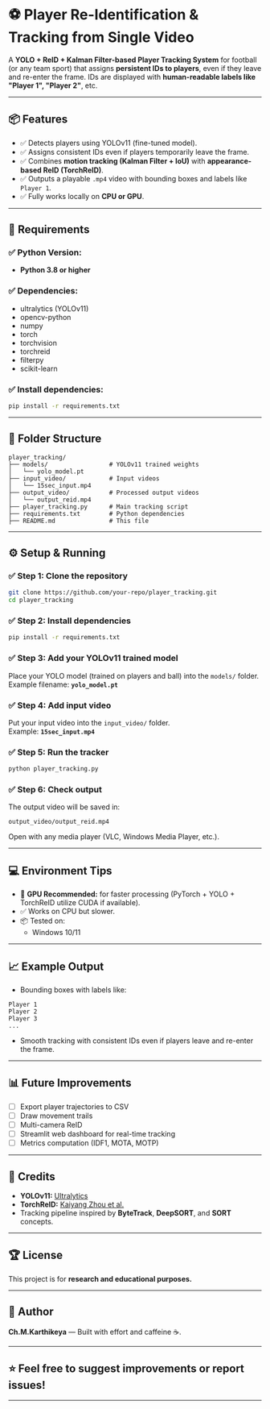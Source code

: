 
# ⚽️ Player Re-Identification & Tracking from Single Video

A **YOLO + ReID + Kalman Filter-based Player Tracking System** for football (or any team sport) that assigns **persistent IDs to players**, even if they leave and re-enter the frame. IDs are displayed with **human-readable labels like "Player 1", "Player 2"**, etc.

---

## 📦 Features

- ✅ Detects players using YOLOv11 (fine-tuned model).
- ✅ Assigns consistent IDs even if players temporarily leave the frame.
- ✅ Combines **motion tracking (Kalman Filter + IoU)** with **appearance-based ReID (TorchReID)**.
- ✅ Outputs a playable `.mp4` video with bounding boxes and labels like `Player 1`.
- ✅ Fully works locally on **CPU or GPU**.

---

## 🔧 Requirements

### ✅ Python Version:
- **Python 3.8 or higher**

### ✅ Dependencies:
- ultralytics (YOLOv11)
- opencv-python
- numpy
- torch
- torchvision
- torchreid
- filterpy
- scikit-learn

### ✅ Install dependencies:

```bash
pip install -r requirements.txt
```

---

## 🚀 Folder Structure

```
player_tracking/
├── models/                 # YOLOv11 trained weights
│   └── yolo_model.pt
├── input_video/            # Input videos
│   └── 15sec_input.mp4
├── output_video/           # Processed output videos
│   └── output_reid.mp4
├── player_tracking.py      # Main tracking script
├── requirements.txt        # Python dependencies
├── README.md               # This file
```

---

## ⚙️ Setup & Running

### ✅ Step 1: Clone the repository

```bash
git clone https://github.com/your-repo/player_tracking.git
cd player_tracking
```

### ✅ Step 2: Install dependencies

```bash
pip install -r requirements.txt
```

### ✅ Step 3: Add your YOLOv11 trained model

Place your YOLO model (trained on players and ball) into the `models/` folder.  
Example filename: **`yolo_model.pt`**

### ✅ Step 4: Add input video

Put your input video into the `input_video/` folder.  
Example: **`15sec_input.mp4`**

### ✅ Step 5: Run the tracker

```bash
python player_tracking.py
```

### ✅ Step 6: Check output

The output video will be saved in:

```
output_video/output_reid.mp4
```

Open with any media player (VLC, Windows Media Player, etc.).

---

## 💻 Environment Tips

- 🚀 **GPU Recommended:** for faster processing (PyTorch + YOLO + TorchReID utilize CUDA if available).
- ✅ Works on CPU but slower.
- 📦 Tested on:
  - Windows 10/11

---

## 📈 Example Output

- Bounding boxes with labels like:

```
Player 1
Player 2
Player 3
...
```

- Smooth tracking with consistent IDs even if players leave and re-enter the frame.

---

## 📊 Future Improvements

- [ ] Export player trajectories to CSV
- [ ] Draw movement trails
- [ ] Multi-camera ReID
- [ ] Streamlit web dashboard for real-time tracking
- [ ] Metrics computation (IDF1, MOTA, MOTP)

---

## 🤖 Credits

- **YOLOv11:** [Ultralytics](https://github.com/ultralytics/ultralytics)  
- **TorchReID:** [Kaiyang Zhou et al.](https://github.com/KaiyangZhou/deep-person-reid)  
- Tracking pipeline inspired by **ByteTrack**, **DeepSORT**, and **SORT** concepts.

---

## 🏆 License

This project is for **research and educational purposes.**  

---

## 🚀 Author

**Ch.M.Karthikeya** — Built with effort and caffeine ☕.

---

## ⭐️ Feel free to suggest improvements or report issues!

---

